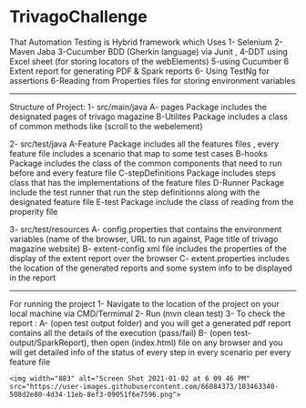 # TrivagoChallenge
 That Automation Testing is Hybrid framework which Uses 
 1- Selenium
 2- Maven Jaba
 3-Cucumber BDD (Gherkin language) via Junit ,
 4-DDT using Excel sheet (for storing locators of the webElements)
 5-using Cucumber 6 Extent report for generating PDF & Spark reports
 6- Using TestNg for assertions
 6-Reading from Properties files for storing environment variables
_________

Structure of Project:
1- src/main/java
 A- pages Package includes the designated pages of trivago magazine
 B-Utilites Package includes a class of common methods like (scroll to the webelement)
 
2- src/test/java
 A-Feature Package includes all the features files , every feature file includes a scenario that map to some test cases
 B-hooks Package includes the class of the common components that need to run before and every feature file
 C-stepDefinitions Package includes steps class that has the implementations of the feature files
 D-Runner Package include the test runner that run the step definitionns along with the designated feature file
 E-test Package include the class of reading from the properity file
 
 
3- src/test/resources
  A- config.properties that contains the environment variables (name of the browser, URL to run against, Page title of trivago magazine website)
  B- extent-config xml file includes the properties of the display of the extent report over the browser
  C- extent.properties includes the location of the generated reports and some system info to be displayed in the report
  

_________

For running the project 
1- Navigate to the location of the project on your local machine via CMD/Termimal
2- Run (mvn clean test)
3- To check the report :
 A- (open test output folder) and you will get a generated pdf report contains all the details of the execution (pass/fail)
 B- (open test-output/SparkReport), then open (index.html) file on any browser and you will get detailed info of the status
    of every step in every scenario per every feature file
    
    <img width="883" alt="Screen Shot 2021-01-02 at 6 09 46 PM" src="https://user-images.githubusercontent.com/66884373/103463340-508d2e80-4d34-11eb-8ef3-09051f6e7596.png">
